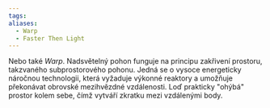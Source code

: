 ```yaml
---
tags: 
aliases:
  - Warp
  - Faster Then Light
---
```

Nebo také *Warp*. Nadsvětelný pohon funguje na principu zakřivení prostoru, takzvaného subprostorového pohonu. Jedná se o vysoce energeticky náročnou technologii, která vyžaduje výkonné reaktory a umožňuje překonávat obrovské mezihvězdné vzdálenosti. Loď prakticky "ohýbá" prostor kolem sebe, čímž vytváří zkratku mezi vzdálenými body.